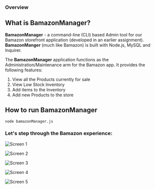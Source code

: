 ### Overview
## What is BamazonManager?

**BamazonManager** - a command-line (CLI) based Admin tool for our Bamazon storefront application (developed in an earlier assignment). **BamazonManger** (much like Bamazon) is built with Node.js, MySQL and Inquirer.

The **BamazonManager** application functions as the 
Administration/Maintenance arm for the Bamazon app.
It provides the following features:

1. View all the Products currently for sale
2. View Low Stock Inventory
3. Add items to the Inventory
4. Add new Products to the store


## How to run BamazonManager

```node bamazonManager.js```

### Let's step through the Bamazon experience: 
![Screen 1](images/BamManager_1.png "Screen 1")

![Screen 2](images/BamManager_2.png "Screen 2")

![Screen 3](images/BamManager_3.png "Screen 3")

![Screen 4](images/BamManager_4.png "Screen 4")

![Screen 5](images/BamManager_5.png "Screen 5")